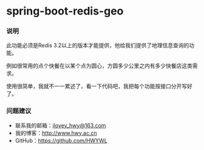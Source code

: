 # spring-boot-redis-geo

### 说明
此功能必须是Redis 3.2以上的版本才能提供，他给我们提供了地理信息查询的功能。

例如很常用的点个快餐在以某个点为圆心，方圆多少公里之内有多少快餐店这类需求。

使用很简单，我就不一一累述了，看一下代码吧，我把每个功能按接口分开写好了。


### 问题建议

- 联系我的邮箱：ilovey_hwy@163.com
- 我的博客：http://www.hwy.ac.cn
- GitHub：https://github.com/HWYWL
